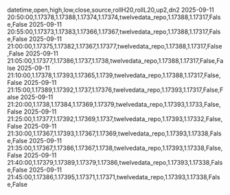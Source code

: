datetime,open,high,low,close,source,rollH20,rollL20,up2,dn2
2025-09-11 20:50:00,1.17378,1.17388,1.17374,1.17374,twelvedata_repo,1.17388,1.17317,False,False
2025-09-11 20:55:00,1.17373,1.17383,1.17366,1.17367,twelvedata_repo,1.17388,1.17317,False,False
2025-09-11 21:00:00,1.17375,1.17382,1.17367,1.17377,twelvedata_repo,1.17388,1.17317,False,False
2025-09-11 21:05:00,1.17377,1.17386,1.1737,1.1738,twelvedata_repo,1.17388,1.17317,False,False
2025-09-11 21:10:00,1.17378,1.17393,1.17365,1.1739,twelvedata_repo,1.17388,1.17317,False,False
2025-09-11 21:15:00,1.17389,1.17392,1.1737,1.17376,twelvedata_repo,1.17393,1.17317,False,False
2025-09-11 21:20:00,1.1738,1.17384,1.17369,1.17379,twelvedata_repo,1.17393,1.1733,False,False
2025-09-11 21:25:00,1.17377,1.17392,1.17369,1.1737,twelvedata_repo,1.17393,1.17332,False,False
2025-09-11 21:30:00,1.17367,1.17393,1.17367,1.17369,twelvedata_repo,1.17393,1.17338,False,False
2025-09-11 21:35:00,1.17367,1.17386,1.17367,1.1738,twelvedata_repo,1.17393,1.17338,False,False
2025-09-11 21:40:00,1.17379,1.17389,1.17379,1.17386,twelvedata_repo,1.17393,1.17338,False,False
2025-09-11 21:45:00,1.17386,1.17395,1.17371,1.17371,twelvedata_repo,1.17393,1.17338,False,False
